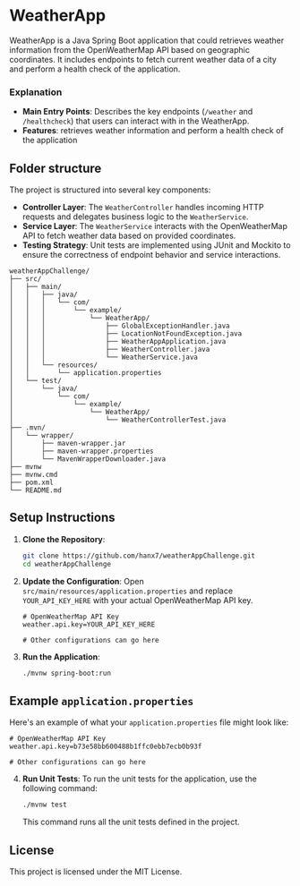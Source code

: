 
# WeatherApp
 
WeatherApp is a Java Spring Boot application that could retrieves weather information from the OpenWeatherMap API based on geographic coordinates. It includes endpoints to fetch current weather data of a city and perform a health check of the application.


### Explanation

- **Main Entry Points**: Describes the key endpoints (`/weather` and `/healthcheck`) that users can interact with in the WeatherApp.
- **Features**: retrieves weather information and perform a health check of the application

## Folder structure

The project is structured into several key components:

- **Controller Layer**: The `WeatherController` handles incoming HTTP requests and delegates business logic to the `WeatherService`.
- **Service Layer**: The `WeatherService` interacts with the OpenWeatherMap API to fetch weather data based on provided coordinates.
- **Testing Strategy**: Unit tests are implemented using JUnit and Mockito to ensure the correctness of endpoint behavior and service interactions.
```
weatherAppChallenge/
├── src/
│   ├── main/
│   │   ├── java/
│   │   │   └── com/
│   │   │       └── example/
│   │   │           └── WeatherApp/
│   │   │               ├── GlobalExceptionHandler.java
│   │   │               ├── LocationNotFoundException.java
│   │   │               ├── WeatherAppApplication.java
│   │   │               ├── WeatherController.java
│   │   │               └── WeatherService.java
│   │   └── resources/
│   │       └── application.properties
│   └── test/
│       └── java/
│           └── com/
│               └── example/
│                   └── WeatherApp/
│                       └── WeatherControllerTest.java
├── .mvn/
│   └── wrapper/
│       ├── maven-wrapper.jar
│       ├── maven-wrapper.properties
│       └── MavenWrapperDownloader.java
├── mvnw
├── mvnw.cmd
├── pom.xml
└── README.md

```


## Setup Instructions

1. **Clone the Repository**:
    ```bash
    git clone https://github.com/hanx7/weatherAppChallenge.git
    cd weatherAppChallenge
    ```

2. **Update the Configuration**:
    Open `src/main/resources/application.properties` and replace `YOUR_API_KEY_HERE` with your actual OpenWeatherMap API key.

    ```properties
    # OpenWeatherMap API Key
    weather.api.key=YOUR_API_KEY_HERE

    # Other configurations can go here
    ```

3. **Run the Application**:
    ```bash
    ./mvnw spring-boot:run
    ```

## Example `application.properties`

Here's an example of what your `application.properties` file might look like:

```properties
# OpenWeatherMap API Key
weather.api.key=b73e58bb600488b1ffc0ebb7ecb0b93f

# Other configurations can go here
```

4. **Run Unit Tests**:
    To run the unit tests for the application, use the following command:

    ```bash
    ./mvnw test
    ```

    This command runs all the unit tests defined in the project.


## License

This project is licensed under the MIT License.


